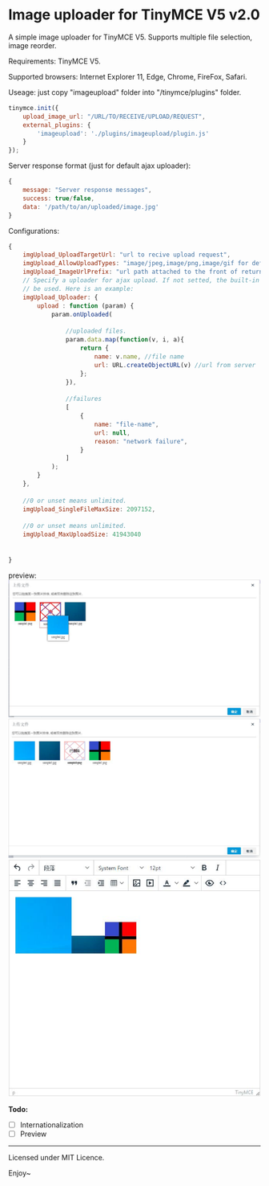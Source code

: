 # Image uploader for TinyMCE V5 v2.0

A simple image uploader for TinyMCE V5. Supports multiple file selection, image reorder.

Requirements: TinyMCE V5.

Supported browsers: Internet Explorer 11, Edge, Chrome, FireFox, Safari.

Useage: just copy "imageupload" folder into "/tinymce/plugins" folder.

```javascript
tinymce.init({
    upload_image_url: "/URL/TO/RECEIVE/UPLOAD/REQUEST",
    external_plugins: {
        'imageupload': './plugins/imageupload/plugin.js'
    }
});
```

Server response format (just for default ajax uploader):
```javascript
{
	message: "Server response messages",
	success: true/false,
	data: '/path/to/an/uploaded/image.jpg'
}
```

Configurations:
```javascript
{
	imgUpload_UploadTargetUrl: "url to recive upload request",
	imgUpload_AllowUploadTypes: "image/jpeg,image/png,image/gif for default.",
	imgUpload_ImageUrlPrefix: "url path attached to the front of returned url path",
	// Specify a uploader for ajax upload. If not setted, the built-in ajax uploader will
	// be used. Here is an example:
	imgUpload_Uploader: { 
		upload : function (param) {
			param.onUploaded(

				//uploaded files.
				param.data.map(function(v, i, a){
					return {
						name: v.name, //file name
						url: URL.createObjectURL(v) //url from server
					};
				}),

				//failures
				[
					{
						name: "file-name",
						url: null,
						reason: "network failure",
					}
				]
			);
		}
	},

	//0 or unset means unlimited.
	imgUpload_SingleFileMaxSize: 2097152,

	//0 or unset means unlimited.
	imgUpload_MaxUploadSize: 41943040

	
}
```

preview:
![1](https://raw.githubusercontent.com/lujiaxing/image-uploader-for-tinymce-5/master/preview-images/1.jpg)
![2](https://raw.githubusercontent.com/lujiaxing/image-uploader-for-tinymce-5/master/preview-images/2.jpg)
![3](https://raw.githubusercontent.com/lujiaxing/image-uploader-for-tinymce-5/master/preview-images/3.jpg)


**Todo:**
- [ ] Internationalization
- [ ] Preview

---

Licensed under MIT Licence.

Enjoy~
